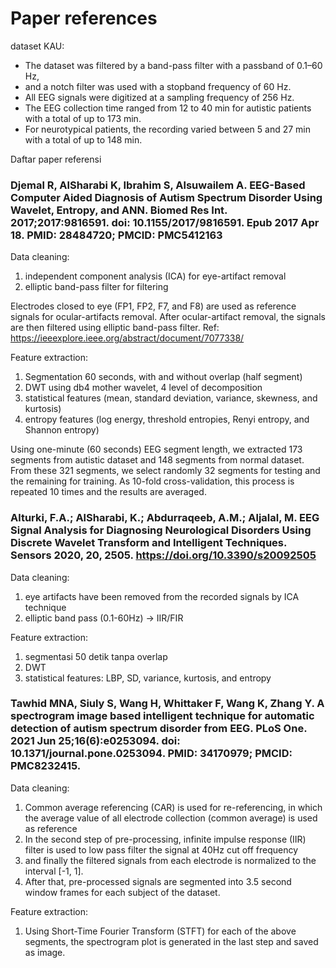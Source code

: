 # Paper references

dataset KAU:

- The dataset was filtered by a band-pass filter with a passband of 0.1–60 Hz, 
- and a notch filter was used with a stopband frequency of 60 Hz. 
- All EEG signals were digitized at a sampling frequency of 256 Hz. 
- The EEG collection time ranged from 12 to 40 min for autistic patients with a total of up to 173 min. 
- For neurotypical patients, the recording varied between 5 and 27 min with a total of up to 148 min.

Daftar paper referensi

### Djemal R, AlSharabi K, Ibrahim S, Alsuwailem A. EEG-Based Computer Aided Diagnosis of Autism Spectrum Disorder Using Wavelet, Entropy, and ANN. Biomed Res Int. 2017;2017:9816591. doi: 10.1155/2017/9816591. Epub 2017 Apr 18. PMID: 28484720; PMCID: PMC5412163

Data cleaning:

1. independent component analysis (ICA) for eye-artifact removal
2. elliptic band-pass filter for filtering

Electrodes closed to eye (FP1, FP2, F7, and F8) are used as reference signals for ocular-artifacts removal. After ocular-artifact removal, the signals are then filtered using elliptic band-pass filter. Ref: https://ieeexplore.ieee.org/abstract/document/7077338/

Feature extraction:

1. Segmentation 60 seconds, with and without overlap (half segment)
2. DWT using db4 mother wavelet, 4 level of decomposition
3. statistical features (mean, standard deviation, variance, skewness, and kurtosis)
4. entropy features (log energy, threshold entropies, Renyi entropy, and Shannon entropy)

Using one-minute (60 seconds) EEG segment length, we extracted 173 segments from autistic dataset and 148 segments from normal dataset. From these 321 segments, we select randomly 32 segments for testing and the remaining for training. As 10-fold cross-validation, this process is repeated 10 times and the results are averaged.

### Alturki, F.A.; AlSharabi, K.; Abdurraqeeb, A.M.; Aljalal, M. EEG Signal Analysis for Diagnosing Neurological Disorders Using Discrete Wavelet Transform and Intelligent Techniques. Sensors 2020, 20, 2505. https://doi.org/10.3390/s20092505

Data cleaning:

1. eye artifacts have been removed from the recorded signals by ICA technique
2. elliptic band pass (0.1-60Hz) -> IIR/FIR

Feature extraction:

1. segmentasi 50 detik tanpa overlap
2. DWT
3. statistical features: LBP, SD, variance, kurtosis, and entropy

### Tawhid MNA, Siuly S, Wang H, Whittaker F, Wang K, Zhang Y. A spectrogram image based intelligent technique for automatic detection of autism spectrum disorder from EEG. PLoS One. 2021 Jun 25;16(6):e0253094. doi: 10.1371/journal.pone.0253094. PMID: 34170979; PMCID: PMC8232415.

Data cleaning:

1. Common average referencing (CAR) is used for re-referencing, in which the average value of all electrode collection (common average) is used as reference
2. In the second step of pre-processing, infinite impulse response (IIR) filter is used to low pass filter the signal at 40Hz cut off frequency
3. and finally the filtered signals from each electrode is normalized to the interval [-1, 1]. 
4. After that, pre-processed signals are segmented into 3.5 second window frames for each subject of the dataset. 

Feature extraction:

1. Using Short-Time Fourier Transform (STFT) for each of the above segments, the spectrogram plot is generated in the last step and saved as image.
